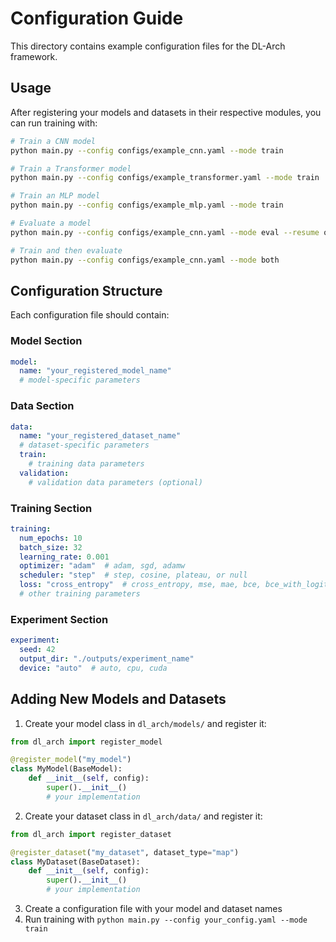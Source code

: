 # Configuration Guide

This directory contains example configuration files for the DL-Arch framework.

## Usage

After registering your models and datasets in their respective modules, you can run training with:

```bash
# Train a CNN model
python main.py --config configs/example_cnn.yaml --mode train

# Train a Transformer model  
python main.py --config configs/example_transformer.yaml --mode train

# Train an MLP model
python main.py --config configs/example_mlp.yaml --mode train

# Evaluate a model
python main.py --config configs/example_cnn.yaml --mode eval --resume outputs/cnn_experiment/best_model.pth

# Train and then evaluate
python main.py --config configs/example_cnn.yaml --mode both
```

## Configuration Structure

Each configuration file should contain:

### Model Section
```yaml
model:
  name: "your_registered_model_name"
  # model-specific parameters
```

### Data Section
```yaml
data:
  name: "your_registered_dataset_name"
  # dataset-specific parameters
  train:
    # training data parameters
  validation:
    # validation data parameters (optional)
```

### Training Section
```yaml
training:
  num_epochs: 10
  batch_size: 32
  learning_rate: 0.001
  optimizer: "adam"  # adam, sgd, adamw
  scheduler: "step"  # step, cosine, plateau, or null
  loss: "cross_entropy"  # cross_entropy, mse, mae, bce, bce_with_logits
  # other training parameters
```

### Experiment Section
```yaml
experiment:
  seed: 42
  output_dir: "./outputs/experiment_name"
  device: "auto"  # auto, cpu, cuda
```

## Adding New Models and Datasets

1. Create your model class in `dl_arch/models/` and register it:
```python
from dl_arch import register_model

@register_model("my_model")
class MyModel(BaseModel):
    def __init__(self, config):
        super().__init__()
        # your implementation
```

2. Create your dataset class in `dl_arch/data/` and register it:
```python
from dl_arch import register_dataset

@register_dataset("my_dataset", dataset_type="map")
class MyDataset(BaseDataset):
    def __init__(self, config):
        super().__init__()
        # your implementation
```

3. Create a configuration file with your model and dataset names
4. Run training with `python main.py --config your_config.yaml --mode train`
